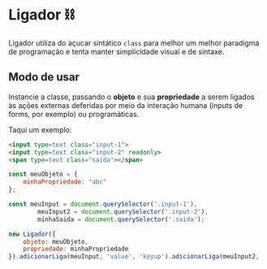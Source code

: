 # Ligador ⛓
Ligador utiliza do açucar sintático `class` para melhor um melhor paradigma de programação e tenta manter simplicidade visual e de sintaxe.

## Modo de usar
Instancie a classe, passando o **objeto** e sua **propriedade** a serem ligados às ações externas deferidas por meio da interação humana (inputs de forms, por exemplo) ou programáticas.

Taqui um exemplo:
```html
<input type=text class="input-1">
<input type=text class="input-2" readonly>
<span type=text class="saida"></span>
```

```javascript
const meuObjeto = {
    minhaPropriedade: "abc"
};

const meuInput = document.querySelector('.input-1'),
        meuInput2 = document.querySelector('.input-2'),
        minhaSaida = document.querySelector('.saida');

new Ligador({
    objeto: meuObjeto,
    propriedade: minhaPropriedade
}).adicionarLiga(meuInput, 'value', 'keyup').adicionarLiga(meuInput2, 'value', (elemento, atributo) => { meuObjeto.minhaPropriedade === "" ? elemento.hidden = true : elemento.hidden = false }).adicionarLiga(minhaSaida, 'innerHTML');
```